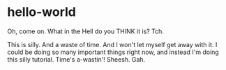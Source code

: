 # hello-world
Oh, come on. What in the Hell do you THINK it is? Tch.

This is silly. And a waste of time. And I won't let myself get away with it. I could be doing so many important things right now, and instead I'm doing this silly tutorial. Time's a-wastin'! Sheesh. Gah.
